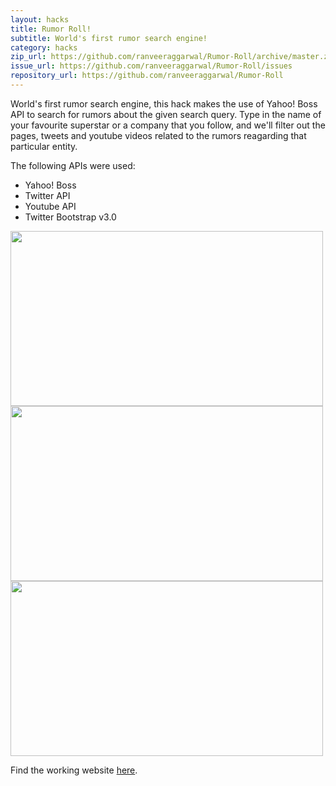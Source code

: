 ```yaml
---
layout: hacks
title: Rumor Roll!
subtitle: World's first rumor search engine!
category: hacks
zip_url: https://github.com/ranveeraggarwal/Rumor-Roll/archive/master.zip
issue_url: https://github.com/ranveeraggarwal/Rumor-Roll/issues
repository_url: https://github.com/ranveeraggarwal/Rumor-Roll
---
```


World's first rumor search engine, this hack makes the use of Yahoo! Boss API to search for rumors about the given search query. Type in the name of your favourite superstar or a company that you follow, and we'll filter out the pages, tweets and youtube videos related to the rumors reagarding that particular entity.

The following APIs were used:

* Yahoo! Boss
* Twitter API
* Youtube API
* Twitter Bootstrap v3.0

<script>
$(document).ready(function() {
    $('.pics').cycle({
		fx: 'scrollDown',
		speed:    300, 
        timeout:  2000 
	});
});
</script>

<div class="pics"> 
    <img src="{{site.url}}/img/rr1.jpg" width="500" height="280" /> 
    <img src="{{site.url}}/img/rr2.jpg" width="500" height="280" /> 
    <img src="{{site.url}}/img/rr3.jpg" width="500" height="280" /> 
</div> 

Find the working website [here][].

[here]: http://home.iitb.ac.in/~ranveer
